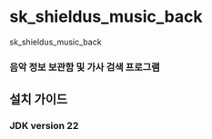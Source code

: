 # sk_shieldus_music_back
sk_shieldus_music_back

### 음악 정보 보관함 및 가사 검색 프로그램

## 설치 가이드
### JDK version 22